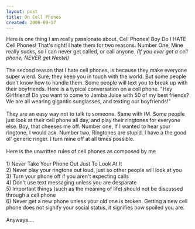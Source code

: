 ```yaml
---
layout: post
title: On Cell Phones
created: 2006-09-17
---
```

<p>Here is one thing I am really passionate about. Cell Phones! Boy Do I HATE Cell Phones! That&#39;s right! I hate them for two reasons. Number One, Mine really sucks, so I can never get called, or call anyone. <span style="font-style: italic;">(If you ever get a cell phone, NEVER get Nextel)</span><br />
	<br />
	The second reason that I hate cell phones, is because they make everyone super wierd. Sure, they keep you in touch with the world. But some people don&#39;t know how to handle them. Some people will text you to break up with their boyfriends. Here is a typical conversation on a cell phone. &quot;Hey Girlfriend! Do you want to come to Jamba Juice with 50 of my best friends? We are all wearing gigantic sunglasses, and texting our boyfriends!&quot;<br />
	<br />
	They are an easy way not to talk to someone. Same with IM. Some people just look at their cell phone all day, and play their ringtones for everyone else. Boy, that cheeses me off. Number one, If I wanted to hear your ringtone, I would ask. Number two, Ringtones are stupid. I have a the good ol&#39; generic ringer. I turn mine off at all times possible.<br />
	<br />
	Here is the unwritten rules of cell phones as composed by me<br />
	<br />
	1) Never Take Your Phone Out Just To Look At It<br />
	2) Never play your ringtone out loud, just so other people will look at you<br />
	3) Turn your phone off if you aren&#39;t expecting calls<br />
	4) Don&#39;t use text messaging unless you are desparate<br />
	5) Important things (such as the meaning of life) should not be discussed through a cell phone<br />
	6) Never get a new phone unless your old one is broken. Getting a new cell phone does not signify your social status, it signifies how spoiled you are.<br />
	<br />
	Anyways....</p>

